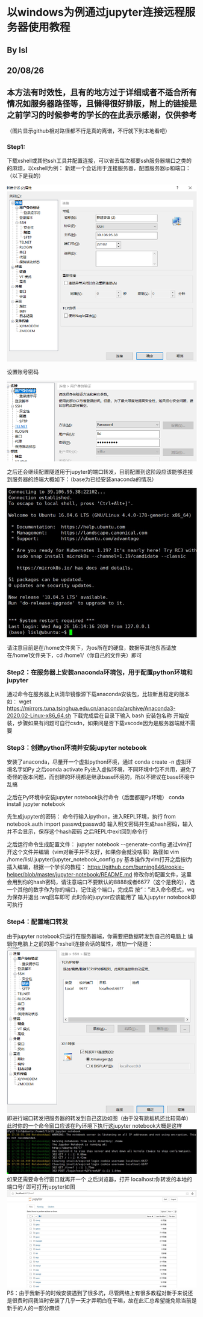 # 以windows为例通过jupyter连接远程服务器使用教程

## By lsl
## 20/08/26
## 本方法有时效性，且有的地方过于详细或者不适合所有情况如服务器路径等，且懒得很好排版，附上的链接是之前学习的时候参考的学长的在此表示感谢，仅供参考

（图片显示github相对路径都不行是真的离谱，不行就下到本地看吧）

### Step1:
下载xshell或其他ssh工具并配置连接，可以省去每次都要ssh服务器端口之类的的麻烦，以xshell为例：
新建一个会话用于连接服务器，配置服务器ip和端口：（以下是我的）

![avatar](xshell1.png)

设置账号密码

![avatar](xshell2.png)

之后还会继续配置隧道用于jupyter的端口转发，目前配置到这阶段应该能够连接到服务器的终端大概如下：（base为已经安装anaconda的情况）

![avatar](Command1.jpg)

请注意目前是在/home文件夹下，为os所在的硬盘，数据等其他东西请放在/home1文件夹下，cd /home1/（你自己的文件夹）即可

### Step2：在服务器上安装anaconda环境包，用于配置python环境和jupyter
通过命令在服务器上从清华镜像源下载anaconda安装包，比较新且稳定的版本如：
wget https://mirrors.tuna.tsinghua.edu.cn/anaconda/archive/Anaconda3-2020.02-Linux-x86_64.sh
下载完成后在目录下输入
bash 安装包名称
开始安装，步骤如果有问题可自行csdn，如果问是否下载vscode因为是服务器端就不需要

### Step3：创建python环境并安装jupyter notebook
安装了anaconda，尽量开一个虚拟python环境，通过
conda create -n 虚拟环境名字如Py
之后conda activate Py进入虚拟环境，不同环境中包不共用，避免了奇怪的版本问题，而创建的环境都是继承base环境的，所以不建议在base环境中乱搞

之后在Py环境中安装jupyter notebook执行命令（后面都是Py环境）
conda install jupyter notebook

先生成jupyter的密码：
命令行输入ipython，进入REPL环境，执行
from notebook.auth import passwd;passwd()
输入明文密码并生成hash密码，输入并不会显示，保存这个hash密码
之后REPL中exit回到命令行

之后运行命令生成配置文件：
jupyter notebook --generate-config
通过vim打开这个文件并编辑（vim对新手并不友好，如果你会就没啥事）路径如
vim /home/lisl/.jupyter/jupyter_notebook_config.py
基本操作为vim打开之后按i为插入编辑，根据一个学长的教程：
https://github.com/burning846/rookie-helper/blob/master/jupyter-notebook/README.md
修改你的配置文件，这里会用到你的hash密码，请注意端口不要默认的8888或者6677（这个是我的），选一个其他的数字作为你的端口，记住这个端口，完成后
按“：”进入命令模式，wq为保存并退出 :wq回车即可
此时你的jupyter应该能用了
输入jupyter notebook即可执行


### Step4：配置端口转发
由于jupyter notebook只运行在服务器端，你需要把数据转发到自己的电脑上
编辑你电脑上之前的那个xshell连接会话的属性，增加一个隧道：
![avatar](xshell3.png)
即进行端口转发把服务器的转发到自己这边如图（由于没有跳板机还比较简单）
此时你的一个命令窗口应该在Py环境下执行这jupyter notebook大概是这样
![avatar](Command2.jpg)
如果还需要命令行窗口就再开一个
之后浏览器，打开 localhost:你转发的本地的端口号/ 即可打开jupyter如图
![avatar](Browser.jpg)
PS：由于我新手的时候安装遇到了很多坑，尽管网络上有很多教程对新手来说还是很费时间我当时安装了几乎一天才弄明白在干嘛，故在此汇总希望能免除当前是新手的人的一部分麻烦

